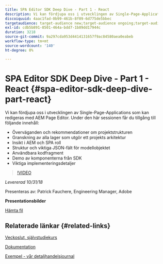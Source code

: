 ```yaml
---
title: SPA Editor SDK Deep Dive - Part 1 - React
description: Vi kan fördjupa oss i utvecklingen av Single-Page-Applications som kan redigeras med AEM Page Editor.
discoiquuid: 4aac1fad-0b99-461b-8f09-6d775de5bbec
targetaudience: target-audience new;target-audience ongoing;target-audience upgrader
exl-id: cdb5b891-8501-464a-bdd7-1b89dd17944c
duration: 3218
source-git-commit: 9a297cda953d4414131657f9ac84580aea0eabeb
workflow-type: tm+mt
source-wordcount: '140'
ht-degree: 0%

---
```


# SPA Editor SDK Deep Dive - Part 1 - React {#spa-editor-sdk-deep-dive-part-react}

Vi kan fördjupa oss i utvecklingen av Single-Page-Applications som kan redigeras med AEM Page Editor. Under den här sessionen får du tillgång till följande innehåll:

* Överväganden och rekommendationer om projektstrukturen
* Granskning av alla lager som utgör ett projekts arkitektur
* Insikt i AEM och SPA roll
* Struktur och viktiga JSON-fält för modellobjektet
* Användbara kodfragment
* Demo av komponenterna från SDK
* Viktiga implementeringsdetaljer

>[!VIDEO](https://video.tv.adobe.com/v/25194/?quality=9)

*Levererad 10/31/18*

Presenteras av: Patrick Fauchere, Engineering Manager, Adobe

**Presentationsbilder**

[Hämta fil](assets/aem-gems-spa-editordeepdive-react-10312018.pdf)

## Relaterade länkar {#related-links}

[Veckoslut, självstudiekurs](https://experienceleague.adobe.com/docs/experience-manager-learn/getting-started-wknd-tutorial-develop/overview.html?lang=sv-SE)

[Dokumentation](https://helpx.adobe.com/se/experience-manager/6-4/sites/developing/using/spa-overview.html)

[Exempel - vår detaljhandelsjournal](https://github.com/adobe/aem-sample-we-retail-journal)

<!--
[Get back to the Overview](https://helpx.adobe.com/se/experience-manager/kt/eseminars/gems/aem-index.html)
-->
